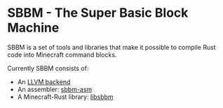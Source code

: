 # SBBM - The Super Basic Block Machine

SBBM is a set of tools and libraries that make it possible to compile
Rust code into Minecraft command blocks.

Currently SBBM consists of:

- An [LLVM backend](https://www.github.com/sbbm/llvm)
- An assembler: [sbbm-asm](sbbm-asm)
- A Minecraft-Rust library: [libsbbm](libsbbm)